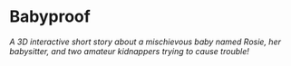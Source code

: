# Babyproof

*A 3D interactive short story about a mischievous baby named Rosie, her babysitter, and two amateur kidnappers trying to cause trouble!*
